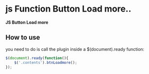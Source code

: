 # js Function Button Load more..

****JS Button Load more****

## How to use

you need to do is call the plugin inside a $(document).ready function:

```javascript
$(document).ready(function(){
	$('.contents').btnLoadmore();
});


```
